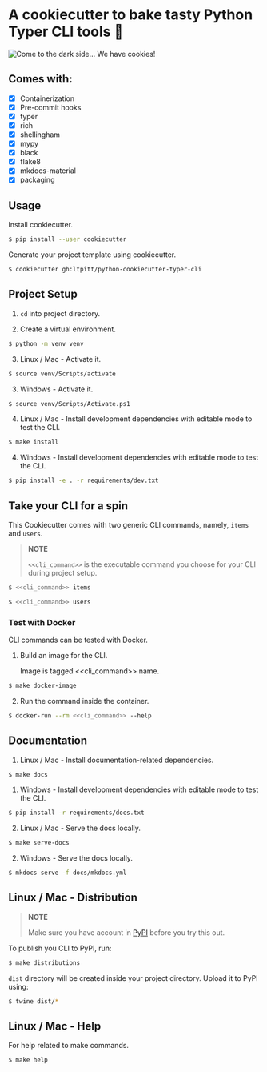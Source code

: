 # A cookiecutter to bake tasty Python Typer CLI tools :cookie:

![Come to the dark side... We have cookies!](https://raw.githubusercontent.com/ltpitt/python-cookiecutter-typer-cli/master/darth_vader_cookies.jpg)

## Comes with:

- [x] Containerization
- [x] Pre-commit hooks
- [x] typer
- [x] rich
- [x] shellingham
- [x] mypy
- [x] black
- [x] flake8
- [x] mkdocs-material
- [x] packaging

## Usage

Install cookiecutter.

```bash
$ pip install --user cookiecutter
```

Generate your project template using cookiecutter.

```bash
$ cookiecutter gh:ltpitt/python-cookiecutter-typer-cli
```

## Project Setup

1. `cd` into project directory.

2. Create a virtual environment.

```bash
$ python -m venv venv
```

3. Linux / Mac - Activate it.

```bash
$ source venv/Scripts/activate
```

3. Windows - Activate it.

```bash
$ source venv/Scripts/Activate.ps1
```

4. Linux / Mac - Install development dependencies with editable mode to test the CLI.

```bash
$ make install
```

4. Windows - Install development dependencies with editable mode to test the CLI.

```bash
$ pip install -e . -r requirements/dev.txt
```

## Take your CLI for a spin

This Cookiecutter comes with two generic CLI commands, namely, `items` and `users`.

> **NOTE**
>
> `<<cli_command>>` is the executable command you choose for your CLI during project setup.

```bash
$ <<cli_command>> items
```

```bash
$ <<cli_command>> users
```

### Test with Docker

CLI commands can be tested with Docker.

1. Build an image for the CLI.

   Image is tagged <<cli_command>> name.

```bash
$ make docker-image
```

2. Run the command inside the container.

```bash
$ docker-run --rm <<cli_command>> --help
```

## Documentation

1. Linux / Mac - Install documentation-related dependencies.

```bash
$ make docs
```

1. Windows - Install development dependencies with editable mode to test the CLI.

```bash
$ pip install -r requirements/docs.txt
```

2. Linux / Mac - Serve the docs locally.

```bash
$ make serve-docs
```

2. Windows - Serve the docs locally.

```bash
$ mkdocs serve -f docs/mkdocs.yml
```

## Linux / Mac - Distribution

> **NOTE**
>
> Make sure you have account in [PyPI](https://pypi.org/account/register/) before you try this out.

To publish you CLI to PyPI, run:

```bash
$ make distributions
```

`dist` directory will be created inside your project directory. Upload it to PyPI using:

```bash
$ twine dist/*
```

## Linux / Mac - Help

For help related to make commands.

```bash
$ make help
```
